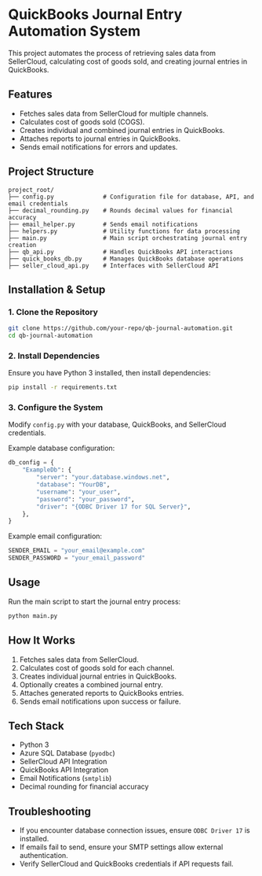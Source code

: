 # QuickBooks Journal Entry Automation System

This project automates the process of retrieving sales data from SellerCloud, calculating cost of goods sold, and creating journal entries in QuickBooks.

## Features
- Fetches sales data from SellerCloud for multiple channels.
- Calculates cost of goods sold (COGS).
- Creates individual and combined journal entries in QuickBooks.
- Attaches reports to journal entries in QuickBooks.
- Sends email notifications for errors and updates.

## Project Structure
```
project_root/
├── config.py              # Configuration file for database, API, and email credentials
├── decimal_rounding.py    # Rounds decimal values for financial accuracy
├── email_helper.py        # Sends email notifications
├── helpers.py             # Utility functions for data processing
├── main.py                # Main script orchestrating journal entry creation
├── qb_api.py              # Handles QuickBooks API interactions
├── quick_books_db.py      # Manages QuickBooks database operations
├── seller_cloud_api.py    # Interfaces with SellerCloud API
```

## Installation & Setup

### 1. Clone the Repository
```bash
git clone https://github.com/your-repo/qb-journal-automation.git
cd qb-journal-automation
```

### 2. Install Dependencies
Ensure you have Python 3 installed, then install dependencies:
```bash
pip install -r requirements.txt
```

### 3. Configure the System
Modify `config.py` with your database, QuickBooks, and SellerCloud credentials.

Example database configuration:
```python
db_config = {
    "ExampleDb": {
        "server": "your.database.windows.net",
        "database": "YourDB",
        "username": "your_user",
        "password": "your_password",
        "driver": "{ODBC Driver 17 for SQL Server}",
    },
}
```
Example email configuration:
```python
SENDER_EMAIL = "your_email@example.com"
SENDER_PASSWORD = "your_email_password"
```

## Usage
Run the main script to start the journal entry process:
```bash
python main.py
```

## How It Works
1. Fetches sales data from SellerCloud.
2. Calculates cost of goods sold for each channel.
3. Creates individual journal entries in QuickBooks.
4. Optionally creates a combined journal entry.
5. Attaches generated reports to QuickBooks entries.
6. Sends email notifications upon success or failure.

## Tech Stack
- Python 3
- Azure SQL Database (`pyodbc`)
- SellerCloud API Integration
- QuickBooks API Integration
- Email Notifications (`smtplib`)
- Decimal rounding for financial accuracy

## Troubleshooting
- If you encounter database connection issues, ensure `ODBC Driver 17` is installed.
- If emails fail to send, ensure your SMTP settings allow external authentication.
- Verify SellerCloud and QuickBooks credentials if API requests fail.
